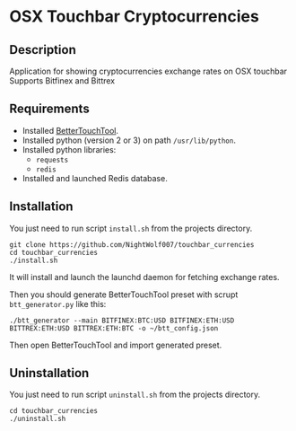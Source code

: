 # OSX Touchbar Cryptocurrencies
## Description
Application for showing cryptocurrencies exchange rates on OSX touchbar
Supports Bitfinex and Bittrex
## Requirements
* Installed [BetterTouchTool](https://www.boastr.net/downloads/).
* Installed python (version 2 or 3) on path `/usr/lib/python`.
* Installed python libraries:
  - `requests`
  - `redis`
* Installed and launched Redis database.

## Installation
You just need to run script `install.sh` from the projects directory.
```
git clone https://github.com/NightWolf007/touchbar_currencies
cd touchbar_currencies
./install.sh
```
It will install and launch the launchd daemon for fetching exchange rates.

Then you should generate BetterTouchTool preset with scrupt `btt_generator.py` like this:
```
./btt_generator --main BITFINEX:BTC:USD BITFINEX:ETH:USD BITTREX:ETH:USD BITTREX:ETH:BTC -o ~/btt_config.json
```
Then open BetterTouchTool and import generated preset.

## Uninstallation
You just need to run script `uninstall.sh` from the projects directory.
```
cd touchbar_currencies
./uninstall.sh
```
